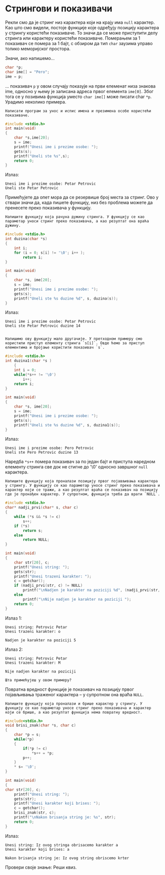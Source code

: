 # Стрингови и показивачи

Рекли смо да је стринг низ карактера који на крају има `null` карактер.
Као што смо видели, постоје функције које одређују позицију карактера у стрингу користећи показиваче. То значи да се може приступити делу стринга или карактеру користећи показиваче. Померањем за 1 показивач се помера за 1 бајт, с обзиром да тип `char` заузима управо толико меморијског простора.

Значи, ако напишемо… 

```c
char *p;
char ime[] = "Pero";
ime = p;
```

… показивач `p` у овом случају показује на први елеменат низа знакова ime, односно у њему је записана адреса првог елемента `ime[0]`. Због тога се у позивима функција уместо `char ime[]` може писати char `*p`. Урадимо неколико примера.

```{questionnote}
Написати програм за унос и испис имена и презимена особе користећи показиваче.
```

```c
#include <stdio.h>
int main(void)
{
    char *s,ime[20];
    s = ime;
    printf("Unesi ime i prezime osobe: "); 
    gets(s);
    printf("Uneli ste %s",s);
    return 0;
}
```

Излаз:

```text
Unesi ime i prezime osobe: Petar Petrovic
Uneli ste Petar Petrovic
```

Примећујете да опет мора да се резервише број места за стринг. Ово у ствари значи да, када пишете функцију, низ без проблема можете да пренесете преко показивача у функцију.

```{questionnote}
Напишите функцију која рачуна дужину стринга. У функцију се као параметар уноси стринг преко показивача, а као резултат она враћа дужину.
```

```c
#include <stdio.h>
int duzina(char *s)
{
    int i;
    for (i = 0; s[i] != '\0'; i++ );
        return i;
}

int main(void)
{
    char *s, ime[20];
    s = ime;
    printf("Unesi ime i prezime osobe: "); 
    gets(s);
    printf("Uneli ste %s duzine %d", s, duzina(s));
}
```

Излаз:

```text
Unesi ime i prezime osobe: Petar Petrovic
Uneli ste Petar Petrovic duzine 14
```

```{questionnote}

Напишимо ову функцију мало другачије. У претходном примеру смо користили приступ елементу стринга `s[i]`. Овде ћемо за приступ елементима и бројање користити показивач `s`.
```

```c
#include <stdio.h>
int duzina1(char *s )
    {
    int i = 0;
    while(*s++ != '\0') 
        i++;
    return i;
}	

int main(void)
{
    char *s, ime[20];
    s = ime;
    printf("Unesi ime i prezime osobe: "); 
    gets(s);
    printf("Uneli ste %s duzine %d", s, duzina1(s));
}
```

Излаз: 

```text
Unesi ime i prezime osobe: Pero Petrovic
Uneli ste Pero Petrovic duzine 13
```

Наредба `*s++` помера показивач за по један бајт и приступа наредном елементу стринга све док не стигне до '\0' односно завршног `null` карактера.

```{questionnote}
Напишите функцију која проналази позицију првог појављивања карактера у стрингу. У функцију се као параметар уносе стринг преко показивача и карактер који се тражи, а као резултат враћа се показивач на позицију где је пронађен карактер. У супротном, функција треба да врати `NULL`. 
```

```c
#include <stdio.h>
char* nadji_prvi(char* s, char c)
{
    while (*s && *s != c)
        s++;
    if (*s)
        return s;
    else
        return NULL;
}

int main(void)
{
    char str[20], c;
    printf("Unesi string: ");
    gets(str);
    printf("Unesi trazeni karakter: ");
    c = getchar();
    if (nadji_prvi(str, c) != NULL)
        printf("\nNadjen je karakter na poziciji %d", (nadji_prvi(str, c) - str + 1));
    else
        printf("\nNije nadjen je karakter na poziciji ");
    return 0;
}
```

Излаз 1:

```text
Unesi string: Petrovic Petar
Unesi trazeni karakter: o

Nadjen je karakter na poziciji 5
```

Излаз 2:

```text
Unesi string: Petrovic Petar
Unesi trazeni karakter: M

Nije nadjen karakter na poziciji
```

```{questionnote}
Шта примећујеш у овом примеру?
```

Повратна вредност функције је показивач на позицију првог појављивања траженог карактера – у супротном она враћа `NULL`.

```{questionnote}
Напишите функцију која проналази и брише карактер у стрингу. У функцију се као параметар уносе стринг преко показивача и карактер који се брише, а као резултат функција нема повратну вредност. 
```

```c
#include<stdio.h>
void brisi_znak(char *s, char c)
{
    char *p = s;
    while(*p)
    {
        if(*p != c)
            *s++ = *p; 
        p++;
    }
    * s= '\0';
}

int main(void)
{
char str[20], c;
    printf("Unesi string: ");
    gets(str);
    printf("Unesi karakter koji brises: ");
    c = getchar();
    brisi_znak(str, c);
    printf("\nNakon brisanja string je: %s", str);
    return 0;
}
```

Излаз:

```text
Unesi string: Iz ovog stringa obrisacemo karakter a
Unesi karakter koji brises: a

Nakon brisanja string je: Iz ovog string obriscemo krter
```



Провери своје знање: Реши квиз.

<!---  Pitanja i odgovori treba da se preformulišu...
Дат је прототип функције написан у програмском језику С:

```c
void test(char *a, char k);
```

У `main` функцији дате су следеће декларације променљивих:

```c
char s1[20], *s2, s3;
```

```{mchoice}
:answer1: test(s2, s1[i]);
:answer2: test(s2, s1);
:answer3: test(s2, 'A');
:answer4: test(s1, s3);
:answer5: test(*s2, s3);
:correct: 1,3,4

Одредити који су исправно написани позиви декларисане функције:
```

Дат је програм написан у програмском језику С. 

```c
#include<stdio.h>
int main(void)
{
    char s[20] = {'A', 'c', 'a', ' ', 'j' ,'e' ,'\0' ,'d' ,'o' ,'b' ,'a' ,'r'};
	char t[12] = {'A' ,'c' ,'a' ,' ' ,'j' ,'e' ,'\0' ,'d' ,'o' ,'b' ,'a' ,'r'};
	char *poc = s + 7;
	printf("\nString = %s\n", poc);
	printf("String = %s\n", s + 4);
	printf("Znak = %c\n", *poc);
} 
```


```{mchoice}
:answer1: String = Aca je dobar, String = Aca, Znak = A
:answer2: String = dobar, String = je, Znak = d
:answer3: String = Acа, String = je, Znak = d
:answer4: String = dobar, String = dobar, Znak = d
:correct: 2

Одредити шта ће се исписати на екрану након његовог извршавања.
```


Дат је програм написан у програмском језику С. 

```c
#include<stdio.h>
main()
{
	char izbor;
	printf("Za izbor unesite D ili N: ");
	do
	{
	izbor = getchar();
	} while(izbor!= 'D'&& izbor!='N');
	putchar(izbor);
}
```

```{mchoice}
:answer1: На екрану се приказује унето слово d, излази се из петље и наставља са извршењем
програма.
:answer2: На екрану се приказује унето слово d, али се не излази из петље већ се чека унос
слова D или N.
:answer3: На екрану се не приказује ништа и програм се понаша као да „не реагује“ на унос
слова d.
:answer4: На екрану се не приказује унето слово, већ само порука којом се тражи поновни унос.
:correct: 3

Одредити шта ће се исписати на екрану након његовог извршавања.
```




Питање: Дат је кôд функције funkcija() написане у програмском језику C. Изабрати којој функцији из стандардне библиотеке функција ctype.h одговара дата функција.

int funkcija(char c)
{
return ((c>='a'&&c<='z') ||
(c>='A'&&c<='Z') ||
(c>='0'&&c<='9')) ? 1 : 0;
}

1. isupper
2. isalpha
3. gets
4. strncat
5. atoi
6. strchr
7. stricmp
8. isalnum

Одговор: Тачан одговор је под 8, isalnum.

Питање: Дат је кôд функције funkcija() написане у програмском језику C. Изабрати којој функцији из стандардне библиотеке функција ctype.h одговара дата функција.

int funkcija() (char c)
{
return (c>='A'&& c<='Z') ? 1 : 0;
}

1. isupper
2. isalpha
3. gets
4. strncat
5. atoi
6. strchr
7. strcmp

Одговор: Тачан одговор је под 1, isupper.

Питање: Дат је кôд функције funkcija() написане у програмском језику C. Изабрати којој стандардној функцији одговара дата функција.

int funkcija(char *s) 
{
int n, sign;
while(*s==' ' || *s=='\t') s++;
sign = (*s=='-') ? -1 : 1;
if(*s=='+' || *s=='-') s++;
for(n=0; *s>='0'&& *s<='9'; s++) n=10*n+ *s - '0';
return (!*s) ? sign*n : 0;
}

1. isupper
2. isalpha
3. gets
4. strncat
5. atoi
6. strchr
7. strcmp
Одговор: Тачан одговор је под 5, atoi.


Питање: Дат је кôд функције funkcija() написане у програмском језику C. Изабрати којој стандарднoj функцији одговара дата функција.

char * funkcija(char *s) 
{
char c,*temp;
temp=s;
while((c=getchar())!='\n')*temp++=c;
*temp='\0';
return s;
}

1. isupper
2. isalpha
3. gets
4. strncat
5. atoi
6. strchr
7. strcmp

Одговор: Тачан одговор је под 3, gets.


Питање: Дат је кôд функције funkcija() написане у програмском језику C. Анализирати кôд и одредити којој стандардној функцији одговара дата функција.

int funkcija(char *s, char *t) 
{
char tempt, temps;
while(*s && *t){
if(*t>='A'&& *t<='Z') tempt = 'a' + *t -'A';
else tempt=*t;
if(*s>='A'&& *s<='Z') temps = 'a' + *s -'A';
else temps=*s;
if(temps != tempt) return temps - tempt;
else s++, t++;
}
return *s - *t; .
}

1. isupper
2. isalpha
3. gets
4. strncat
5. atoi
6. strchr
7. strcmp

 Одговор: Тачан одговор је под 7, strcmp.
Питање: На програмском језику С, декларисани су стрингови:

char s1[100]="", s2[100]="geografija";
char *t="nacrtna geometrija";

Одредити вредност стринга по извршењу наведене наредбе (наредбе не посматрати као секвенцу, већ независно једну од друге):

1. strcpy(s1, t); 		s1=
2. strncpy(s1, t, 4);	 	s1=
3. strcpy(s2, t); 		s2=
4. strncpy(s2,t+9,3); 		s2=

Одговор: 
Под 1, вредност s1=nacrtna geometrija
Под 2, вредност s1=nacr
Под 3, вредност s2= nacrtna geometrija
Под 4, вредност s2=eomgrafija

Питање: Нa програмском језику C дат је програм:

#include<stdio.h>
#include <string.h>
main()
{
char s1[]="Kratka Servisna Poruka", *s2, *s3;
s2=strchr(s1,'S');
s3=strrchr(s2,'P');
strncpy(s1+1,s2,1);
strcpy(s1+2,s3);
puts(s1);
puts(s2);
puts(s3);
}

Одредити шта приказују наредбе puts(s1);puts(s2); puts(s3); односно шта је садржај стрингова s1, s2, s3 по извршењу програма:
Одговор:

s1= KSPoruka
s2= a
s3= Poruka

На Петљи можете решавати задатке из Методичке збирке задатака из основа програмирања, део „Матрице“, који се налазе на линку Metodicka zbirka zadataka користећи онлајн С или С/С++ компајлер.
За почетак пробајте да решите задатак из збирке који се налази на линку Prezime pa ime. 


--->